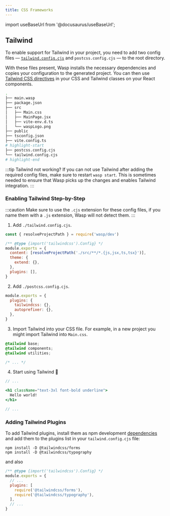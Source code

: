 ```yaml
---
title: CSS Frameworks
---
```


import useBaseUrl from '@docusaurus/useBaseUrl';

## Tailwind

To enable support for Tailwind in your project, you need to add two config files — [`tailwind.config.cjs`](https://tailwindcss.com/docs/configuration#configuration-options) and `postcss.config.cjs` — to the root directory.

With these files present, Wasp installs the necessary dependencies and copies your configuration to the generated project. You can then use [Tailwind CSS directives](https://tailwindcss.com/docs/functions-and-directives#directives) in your CSS and Tailwind classes on your React components.

```bash title="tree ."
.
├── main.wasp
├── package.json
├── src
│   ├── Main.css
│   ├── MainPage.jsx
│   ├── vite-env.d.ts
│   └── waspLogo.png
├── public
├── tsconfig.json
├── vite.config.ts
# highlight-start
├── postcss.config.cjs
└── tailwind.config.cjs
# highlight-end
```

:::tip Tailwind not working?
If you can not use Tailwind after adding the required config files, make sure to restart `wasp start`. This is sometimes needed to ensure that Wasp picks up the changes and enables Tailwind integration.
:::

### Enabling Tailwind Step-by-Step

:::caution
Make sure to use the `.cjs` extension for these config files, if you name them with a `.js` extension, Wasp will not detect them.
:::

1. Add `./tailwind.config.cjs`.

```js title="./tailwind.config.cjs"
const { resolveProjectPath } = require('wasp/dev')

/** @type {import('tailwindcss').Config} */
module.exports = {
  content: [resolveProjectPath('./src/**/*.{js,jsx,ts,tsx}')],
  theme: {
    extend: {},
  },
  plugins: [],
}
```

2. Add `./postcss.config.cjs`.

```js title="./postcss.config.cjs"
module.exports = {
  plugins: {
    tailwindcss: {},
    autoprefixer: {},
  },
}
```

3. Import Tailwind into your CSS file. For example, in a new project you might import Tailwind into `Main.css`.

```css title="./src/Main.css" {1-3}
@tailwind base;
@tailwind components;
@tailwind utilities;

/* ... */
```

4. Start using Tailwind 🥳

```jsx title="./src/MainPage.jsx"
// ...

<h1 className="text-3xl font-bold underline">
  Hello world!
</h1>

// ...
```

### Adding Tailwind Plugins

To add Tailwind plugins, install them as npm development [dependencies](../project/dependencies) and add them to the plugins list in your `tailwind.config.cjs` file:

```shell
npm install -D @tailwindcss/forms
npm install -D @tailwindcss/typography
```

and also

```js title="./tailwind.config.cjs" {5-6}
/** @type {import('tailwindcss').Config} */
module.exports = {
  // ...
  plugins: [
    require('@tailwindcss/forms'),
    require('@tailwindcss/typography'),
  ],
  // ...
}
```

